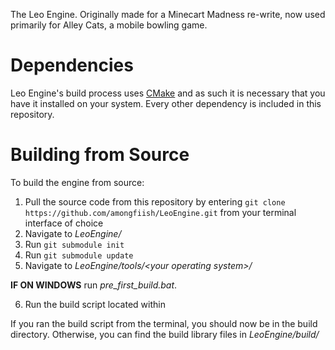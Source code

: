 The Leo Engine. Originally made for a Minecart Madness re-write, now used primarily for Alley Cats, a mobile bowling game.

# Dependencies
Leo Engine's build process uses [CMake](https://cmake.org/download/) and as such it is necessary that you have it installed on your system. Every other dependency is included in this repository.

# Building from Source
To build the engine from source:

1. Pull the source code from this repository by entering `git clone https://github.com/amongfiish/LeoEngine.git` from your terminal interface of choice
2. Navigate to *LeoEngine/*
3. Run `git submodule init`
4. Run `git submodule update`
5. Navigate to *LeoEngine/tools/\<your operating system\>/*

**IF ON WINDOWS** run *pre_first_build.bat*.

6. Run the build script located within

If you ran the build script from the terminal, you should now be in the build directory. Otherwise, you can find the build library files in *LeoEngine/build/*
